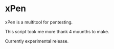# xPen
xPen is a multitool for pentesting.

This script took me more thank 4 mounths to make.

Currently experimental release.
